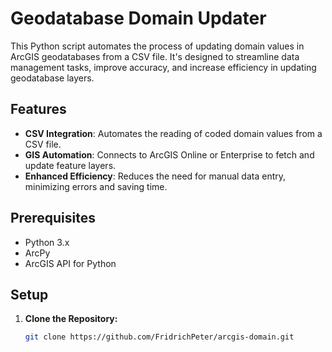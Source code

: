 # Geodatabase Domain Updater

This Python script automates the process of updating domain values in ArcGIS geodatabases from a CSV file. It's designed to streamline data management tasks, improve accuracy, and increase efficiency in updating geodatabase layers.

## Features

- **CSV Integration**: Automates the reading of coded domain values from a CSV file.
- **GIS Automation**: Connects to ArcGIS Online or Enterprise to fetch and update feature layers.
- **Enhanced Efficiency**: Reduces the need for manual data entry, minimizing errors and saving time.

## Prerequisites

- Python 3.x
- ArcPy
- ArcGIS API for Python

## Setup

1. **Clone the Repository:**
   ```bash
   git clone https://github.com/FridrichPeter/arcgis-domain.git

